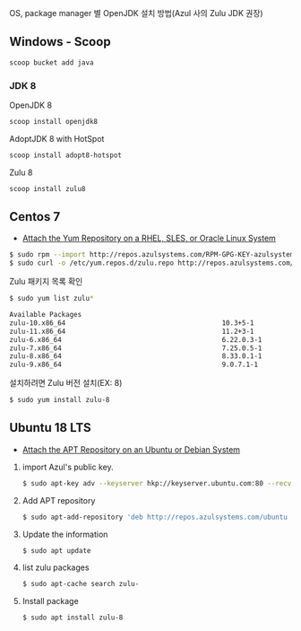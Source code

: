 OS, package manager 별 OpenJDK 설치 방법(Azul 사의 Zulu JDK 권장)

## Windows - Scoop

```sh
scoop bucket add java
```

### JDK 8

OpenJDK 8
```sh
scoop install openjdk8
```

AdoptJDK 8 with HotSpot
```sh
scoop install adopt8-hotspot
```

Zulu 8
```sh
scoop install zulu8
```

## Centos 7

* [Attach the Yum Repository on a RHEL, SLES, or Oracle Linux System](http://docs.azul.com/zulu/zuludocs/#ZuluUserGuide/PrepareZuluPlatform/AttachYumRepositoryRHEL-SLES-OracleLinuxSys.htm)

```sh
$ sudo rpm --import http://repos.azulsystems.com/RPM-GPG-KEY-azulsystems
$ sudo curl -o /etc/yum.repos.d/zulu.repo http://repos.azulsystems.com/rhel/zulu.repo
```

Zulu 패키지 목록 확인

```sh
$ sudo yum list zulu*

Available Packages
zulu-10.x86_64                                       10.3+5-1                                 zulu
zulu-11.x86_64                                       11.2+3-1                                 zulu
zulu-6.x86_64                                        6.22.0.3-1                               zulu
zulu-7.x86_64                                        7.25.0.5-1                               zulu
zulu-8.x86_64                                        8.33.0.1-1                               zulu
zulu-9.x86_64                                        9.0.7.1-1                                zulu
```

설치하려면 Zulu 버전 설치(EX: 8)

```sh
$ sudo yum install zulu-8
```

## Ubuntu 18 LTS

* [Attach the APT Repository on an Ubuntu or Debian System](http://docs.azul.com/zulu/zuludocs/#ZuluUserGuide/PrepareZuluPlatform/AttachAPTRepositoryUbuntuOrDebianSys.htm)

1. import Azul's public key.

    ```sh
    $ sudo apt-key adv --keyserver hkp://keyserver.ubuntu.com:80 --recv-keys 0xB1998361219BD9C9
    ```

1. Add APT repository
    
    ```sh
    $ sudo apt-add-repository 'deb http://repos.azulsystems.com/ubuntu stable main'
    ```

1. Update the information
    
    ```sh
    $ sudo apt update 
    ```

1. list zulu packages

    ```sh
    $ sudo apt-cache search zulu-
    ```
1. Install package

    ```sh
    $ sudo apt install zulu-8 
    ```
